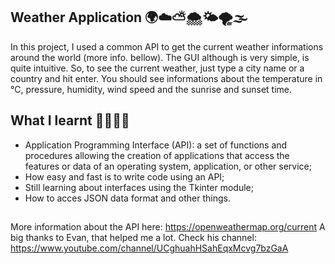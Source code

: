 ## Weather Application 🌍☁️⛅🌨️🌤️🌪️🌫️

In this project, I used a common API to get the current weather informations around the world (more info. bellow). The GUI although is very simple, is quite intuitive. So, to see the current weather, just type a city name or a country and hit enter. You should see informations about the temperature in ℃, pressure, humidity, wind speed and the sunrise and sunset time.


## What I learnt 🧑🏻‍💻📝

-  Application Programming Interface (API): a set of functions and procedures allowing the creation of applications that access the features or data of an operating system, application, or other service;
-  How easy and fast is to write code using an API;
-  Still learning about interfaces using the Tkinter module;
-  How to acces JSON data format and other things.

##

More information about the API here: https://openweathermap.org/current
A big thanks to Evan, that helped me a lot. Check his channel: https://www.youtube.com/channel/UCghuahHSahEqxMcvg7bzGaA

